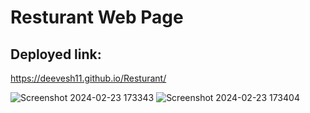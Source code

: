# Resturant Web Page
## Deployed link:
https://deevesh11.github.io/Resturant/

![Screenshot 2024-02-23 173343](https://github.com/deevesh11/Resturant/assets/161030425/48d20a97-5115-4dc9-8265-36543dbbef38)
![Screenshot 2024-02-23 173404](https://github.com/deevesh11/Resturant/assets/161030425/d03a871f-1c3d-4156-af82-9a5debb2a4d5)


